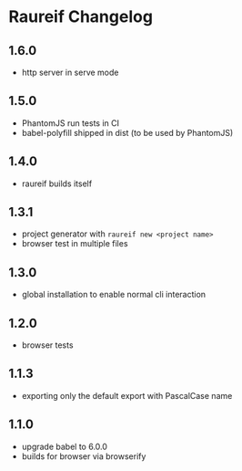 # Raureif Changelog

## 1.6.0

* http server in serve mode

## 1.5.0

* PhantomJS run tests in CI
* babel-polyfill shipped in dist (to be used by PhantomJS)

## 1.4.0

* raureif builds itself

## 1.3.1

* project generator with `raureif new <project name>`
* browser test in multiple files

## 1.3.0

* global installation to enable normal cli interaction

## 1.2.0

* browser tests

## 1.1.3

* exporting only the default export with PascalCase name

## 1.1.0

* upgrade babel to 6.0.0
* builds for browser via browserify
